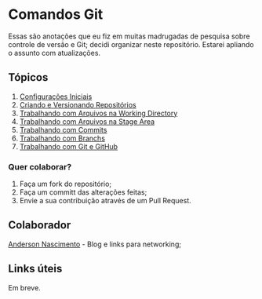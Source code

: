# Comandos Git

Essas são anotações que eu fiz em muitas madrugadas de pesquisa sobre controle de versão e Git; decidi organizar neste repositório. Estarei apliando o assunto com atualizações.

## Tópicos

1. [Configurações Iniciais](https://github.com/theandersonn/comandos-git/blob/master/1-configuracoes-iniciais.md)
2. [Criando e Versionando Repositórios](https://github.com/theandersonn/comandos-git/blob/master/2-criando-e-versionando-repositorios.md)
3. [Trabalhando com Arquivos na Working Directory](https://github.com/theandersonn/comandos-git/blob/master/3-trabalhando-com-arquivos-na-working-directory.md)
4. [Trabalhando com Arquivos na Stage Area](https://github.com/theandersonn/comandos-git/blob/master/3-trabalhando-com-arquivos-na-stage-area.md)
5. [Trabalhando com Commits](https://github.com/theandersonn/comandos-git/blob/master/4-trabalhando-com-commits.md)
6. [Trabalhando com Branchs](https://github.com/theandersonn/comandos-git/blob/master/5-trabalhando-com-branchs.md)
7. [Trabalhando com Git e  GitHub](https://github.com/theandersonn/comandos-git/blob/master/6-trabalhando-com-git-e-github.md)

### Quer colaborar?

1. Faça um fork do repositório;
2. Faça um committ das alterações feitas;
3. Envie a sua contribuição através de um Pull Request.

Colaborador
--------------
[Anderson Nascimento](http://www.andersonn.com.br) - Blog e links para networking;

Links úteis 
-------------------
Em breve.
